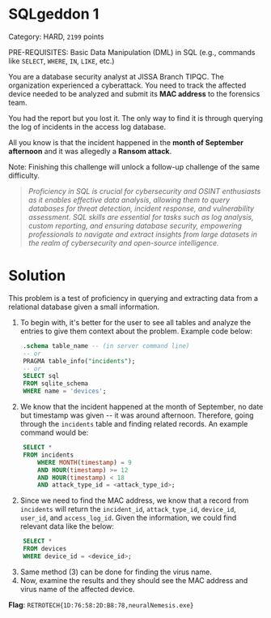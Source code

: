 # SQLgeddon 1
Category: HARD, `2199` points

PRE-REQUISITES: Basic Data Manipulation (DML) in SQL (e.g., commands like `SELECT`, `WHERE`, `IN`, `LIKE`, etc.)

You are a database security analyst at JISSA Branch TIPQC. The organization experienced a cyberattack. You need to track the affected device needed to be analyzed and submit its **MAC address** to the forensics team. 

You had the report but you lost it. The only way to find it is through querying the log of incidents in the access log database. 

All you know is that the incident happened in the **month of September afternoon** and it was allegedly a **Ransom attack**.

Note: Finishing this challenge will unlock a follow-up challenge of the same difficulty.

> *Proficiency in SQL is crucial for cybersecurity and OSINT enthusiasts as it enables effective data analysis, allowing them to query databases for threat detection, incident response, and vulnerability assessment. SQL skills are essential for tasks such as log analysis, custom reporting, and ensuring database security, empowering professionals to navigate and extract insights from large datasets in the realm of cybersecurity and open-source intelligence.*

# Solution
This problem is a test of proficiency in querying and extracting data from a relational database given a small information.

1. To begin with, it's better for the user to see all tables and analyze the entries to give them context about the problem. Example code below:

```sql
    .schema table_name -- (in server command line)
    -- or
    PRAGMA table_info("incidents");
    -- or
    SELECT sql 
    FROM sqlite_schema 
    WHERE name = 'devices';
```

2. We know that the incident happened at the month of September, no date but timestamp was given -- it was around afternoon. Therefore, going through the `incidents` table and finding related records. An example command would be:

```sql
    SELECT *
    FROM incidents
        WHERE MONTH(timestamp) = 9
        AND HOUR(timestamp) >= 12
        AND HOUR(timestamp) < 18
        AND attack_type_id = <attack_type_id>;
```

2. Since we need to find the MAC address, we know that a record from `incidents` will return the `incident_id`, `attack_type_id`, `device_id`, `user_id`, and `access_log_id`. Given the information, we could find relevant data like the below:

```sql
    SELECT *
    FROM devices
    WHERE device_id = <device_id>;
```

3. Same method (3) can be done for finding the virus name.
4. Now, examine the results and they should see the MAC address and virus name of the affected device.

**Flag**: `RETROTECH{1D:76:58:2D:B8:78,neuralNemesis.exe}`